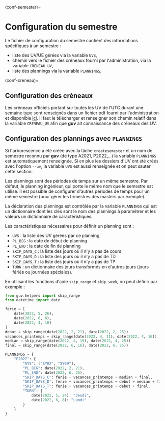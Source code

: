 (conf-semester)=

# Configuration du semestre

Le fichier de configuration du semestre contient des informations
spécifiques à un semestre :

- liste des UV/UE gérées via la variable `UVS`,
- chemin vers le fichier des créneaux fourni par l'administration, via
  la variable `CRENEAU_UV`,
- liste des plannings via la variable `PLANNINGS`,

(conf-creneau)=

## Configuration des créneaux

Les créneaux officiels portant sur toutes les UV de l'UTC durant une
semaine type sont renseignés dans un fichier pdf fourni par
l'administration et disponible [ici](https://webapplis.utc.fr/ent/services/services.jsf?sid=578). Il
faut le télécharger et renseigner son chemin relatif dans la variable
`CRENEAU_UV` afin que **guv** ait connaissance des créneaux des UV.

## Configuration des plannings avec `PLANNINGS`

Si l'arborescence a été créée avec la tâche `createsemester` et un
nom de semestre reconnu par **guv** (de type A2021, P2022,...) la
variable `PLANNINGS` est automatiquement renseignée. Si en plus
les dossiers d'UV ont été créés avec l'option `--uv`, la variable
`UVS` est aussi renseignée et on peut sauter cette section.

Les plannings sont des périodes de temps sur un même semestre. Par
défaut, le planning ingénieur, qui porte le même nom que le semestre
est utilisé. Il est possible de configurer d'autres périodes de temps
pour un même semestre (pour gérer les trimestres des masters par
exemple).

La déclaration des plannings est contrôlée par la variable
`PLANNINGS` qui est un dictionnaire dont les clés sont le nom des
plannings à paramétrer et les valeurs un dictionnaire de
caractéristiques.

Les caractéristiques nécessaires pour définir un planning sont :

- `UVS` : la liste des UV gérées par ce planning,
- `PL_BEG` : la date de début de planning
- `PL_END` : la date de fin de planning
- `SKIP_DAYS_C` : la liste des jours où il n'y a pas de cours
- `SKIP_DAYS_D` : la liste des jours où il n'y a pas de TD
- `SKIP_DAYS_T` : la liste des jours où il n'y a pas de TP
- `TURN` : un dictionnaire des jours transformés en d'autres jours
  (jours fériés ou journées spéciales).

En utilisant les fonctions d'aide `skip_range` et `skip_week`, on
peut définir par exemple :

```python
from guv.helpers import skip_range
from datetime import date

ferie = [
    date(2022, 5, 26),
    date(2022, 6, 6),
    date(2022, 4, 18)
]
debut = skip_range(date(2022, 2, 21), date(2022, 2, 26))
vacances_printemps = skip_range(date(2022, 4, 11), date(2022, 4, 16))
median = skip_range(date(2022, 4, 19), date(2022, 4, 25))
final = skip_range(date(2022, 6, 16), date(2022, 6, 25))

PLANNINGS = {
    "P2022": {
        "UVS": ["SY02", "SY09"],
        "PL_BEG": date(2022, 2, 21),
        "PL_END": date(2022, 6, 25),
        "SKIP_DAYS_C": ferie + vacances_printemps + median + final,
        "SKIP_DAYS_D": ferie + vacances_printemps + debut + median + final,
        "SKIP_DAYS_T": ferie + vacances_printemps + debut + final,
        "TURN": {
            date(2022, 5, 24): "Jeudi",
            date(2022, 6, 8): "Lundi"
        }
    }
}
```
